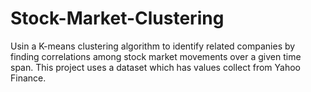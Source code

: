# Stock-Market-Clustering
Usin a K-means clustering algorithm to identify related companies by finding correlations among stock market movements over a given time span. This project uses a dataset which has values collect from Yahoo Finance.
